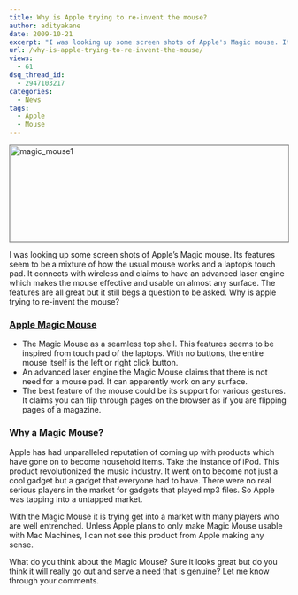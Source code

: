 ```yaml
---
title: Why is Apple trying to re-invent the mouse?
author: adityakane
date: 2009-10-21
excerpt: "I was looking up some screen shots of Apple's Magic mouse. Its features seem to be a mixture of how the usual mouse works and a laptop's touch pad. It connects with wireless and claims to have an advanced laser engine which makes the mouse effective and usable on almost any surface. The features are all great but it still begs a question to be asked. Why is apple trying to re-invent the mouse?"
url: /why-is-apple-trying-to-re-invent-the-mouse/
views:
  - 61
dsq_thread_id:
  - 2947103217
categories:
  - News
tags:
  - Apple
  - Mouse
---
```

<img class="alignnone size-full wp-image-15954" style="border: 1px solid grey" src="http://cdn.devilsworkshop.org/files/2009/10/magic_mouse1.jpg" alt="magic_mouse1" width="550" height="174" />

I was looking up some screen shots of Apple&#8217;s Magic mouse. Its features seem to be a mixture of how the usual mouse works and a laptop&#8217;s touch pad. It connects with wireless and claims to have an advanced laser engine which makes the mouse effective and usable on almost any surface. The features are all great but it still begs a question to be asked. Why is apple trying to re-invent the mouse?

### <a href="http://www.apple.com/magicmouse/" onclick="_gaq.push(['_trackEvent', 'outbound-article', 'http://www.apple.com/magicmouse/', 'Apple Magic Mouse']);" >Apple Magic Mouse</a>

  * The Magic Mouse as a seamless top shell. This features seems to be inspired from touch pad of the laptops. With no buttons, the entire mouse itself is the left or right click button.
  * An advanced laser engine the Magic Mouse claims that there is not need for a mouse pad. It can apparently work on any surface.
  * The best feature of the mouse could be its support for various gestures. It claims you can flip through pages on the browser as if you are flipping pages of a magazine.

### Why a Magic Mouse?

Apple has had unparalleled reputation of coming up with products which have gone on to become household items. Take the instance of iPod. This product revolutionized the music industry. It went on to become not just a cool gadget but a gadget that everyone had to have. There were no real serious players in the market for gadgets that played mp3 files. So Apple was tapping into a untapped market.

With the Magic Mouse it is trying get into a market with many players who are well entrenched. Unless Apple plans to only make Magic Mouse usable with Mac Machines, I can not see this product from Apple making any sense.

What do you think about the Magic Mouse? Sure it looks great but do you think it will really go out and serve a need that is genuine? Let me know through your comments.
